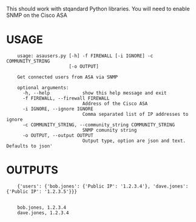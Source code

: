 This should work with stqandard Python libraries. You will need to enable SNMP on the Cisco ASA

USAGE
=====

        usage: asausers.py [-h] -f FIREWALL [-i IGNORE] -c COMMUNITY_STRING
                           [-o OUTPUT]

        Get connected users from ASA via SNMP

        optional arguments:
          -h, --help            show this help message and exit
          -f FIREWALL, --firewall FIREWALL
                                Address of the Cisco ASA
          -i IGNORE, --ignore IGNORE
                                Comma separated list of IP addresses to ignore
          -c COMMUNITY_STRING, --community_string COMMUNITY_STRING
                                SNMP comunity string
          -o OUTPUT, --output OUTPUT
                                Output type, option are json and text. Defaults to json'


OUTPUTS
========

        {'users': {'bob.jones': {'Public IP': '1.2.3.4'}, 'dave.jones': {'Public IP': '1.2.3.5'}}}


        bob.jones, 1.2.3.4
        dave.jones, 1.2.3.4
